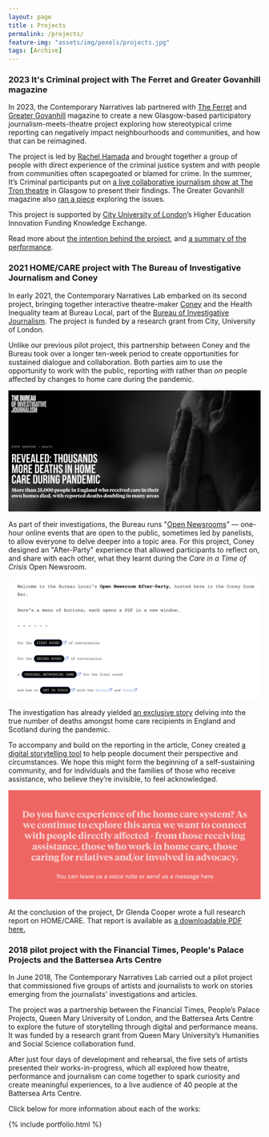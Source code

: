 ```yaml
--- 
layout: page
title : Projects 
permalink: /projects/
feature-img: "assets/img/pexels/projects.jpg"
tags: [Archive]
---
```


### 2023 It's Criminal project with The Ferret and Greater Govanhill magazine

In 2023, the Contemporary Narratives lab partnered with [The Ferret](https://theferret.scot/) and [Greater Govanhill](https://www.greatergovanhill.com/) magazine to create a new Glasgow-based participatory journalism-meets-theatre project exploring how stereotypical crime reporting can negatively impact neighbourhoods and communities, and how that can be reimagined.

The project is led by [Rachel Hamada](https://twitter.com/rachelhamada) and brought together a group of people with direct experience of the criminal justice system and with people from communities often scapegoated or blamed for crime. In the summer, It’s Criminal participants put on [a live collaborative journalism show at The Tron theatre](https://contemporarynarratives.org/2023/09/20/its-criminal-tron.html) in Glasgow to present their findings. The Greater Govanhill magazine also [ran a piece](https://www.greatergovanhill.com/latest/its-criminal-at-the-tron-theatre) exploring the issues.


This project is supported by [City University of London](https://www.city.ac.uk/)’s Higher Education Innovation Funding Knowledge Exchange.

Read more about [the intention behind the project]((https://contemporarynarratives.org/2023/02/13/its-criminal.html)), and [a summary of the performance](https://contemporarynarratives.org/2023/09/20/its-criminal-tron.html).


### 2021 HOME/CARE project with The Bureau of Investigative Journalism and Coney

In early 2021, the Contemporary Narratives Lab embarked on its second project, bringing together interactive theatre-maker [Coney](https://www.youhavefoundconey.net/) and the Health Inequality team at Bureau Local, part of the [Bureau of Investigative Journalism](https://www.thebureauinvestigates.com/). The project is funded by a research grant from City, University of London. 

Unlike our previous pilot project, this partnership between Coney and the Bureau took over a longer ten-week period to create opportunities for sustained dialogue and collaboration. Both parties aim to use the opportunity to work with the public, reporting _with_ rather than _on_ people affected by changes to home care during the pandemic.

![](/assets/img/ConeyTBIJ/homecare.png)

As part of their investigations, the Bureau runs "[Open Newsrooms](https://docs.google.com/document/d/1sQRM7I715kuEZJu3N6QODgDgRnRjHhYfYZHxZnKMOwg/edit)" &mdash; one-hour online events that are open to the public, sometimes led by panelists, to allow everyone to delve deeper into a topic area. For this project, Coney designed an "After-Party" experience that allowed participants to reflect on, and share with each other, what they learnt during the _Care in a Time of Crisis_ Open Newsroom.

![](/assets/img/ConeyTBIJ/afterparty.png)

The investigation has already yielded [an exclusive story](https://www.thebureauinvestigates.com/stories/2021-05-10/revealed-thousands-of-pandemic-deaths-in-home-care) delving into the true number of deaths amongst home care recipients in England and Scotland during the pandemic.

To accompany and build on the reporting in the article, Coney created [a digital storytelling tool](https://www.youhavefoundconey.net/bureaulocal/) to help people document their perspective and circumstances. We hope this might form the beginning of a self-sustaining community, and for individuals and the families of those who receive assistance, who believe they’re invisible, to feel acknowledged.

![](/assets/img/ConeyTBIJ/coneytool.png)

At the conclusion of the project, Dr Glenda Cooper wrote a full research report on HOME/CARE. That report is available as [a downloadable PDF here.](/assets/home_care/pdf) 


### 2018 pilot project with the Financial Times, People's Palace Projects and the Battersea Arts Centre

In June 2018, The Contemporary Narratives Lab carried out a pilot project that commissioned five groups of artists and journalists to work on stories emerging from the journalists' investigations and articles.

The project was a partnership between the Financial Times, People’s Palace Projects, Queen Mary University of London, and the Battersea Arts Centre to explore the future of storytelling through digital and performance means. It was funded by a research grant from Queen Mary University’s Humanities and Social Science collaboration fund.

After just four days of development and rehearsal, the five sets of artists presented their works-in-progress, which all explored how theatre, performance and journalism can come together to spark curiosity and create meaningful experiences, to a live audience of 40 people at the Battersea Arts Centre. 

Click below for more information about each of the works:

{% include portfolio.html %}
